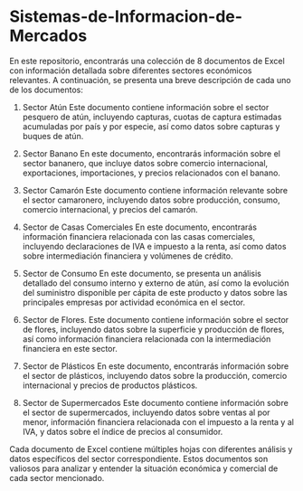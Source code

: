 # Sistemas-de-Informacion-de-Mercados

En este repositorio, encontrarás una colección de 8 documentos de Excel con información detallada sobre diferentes sectores económicos relevantes. A continuación, se presenta una breve descripción de cada uno de los documentos:
1. Sector Atún
Este documento contiene información sobre el sector pesquero de atún, incluyendo capturas, cuotas de captura estimadas acumuladas por país y por especie, así como datos sobre capturas y buques de atún.

2. Sector Banano
En este documento, encontrarás información sobre el sector bananero, que incluye datos sobre comercio internacional, exportaciones, importaciones, y precios relacionados con el banano.

3. Sector Camarón
Este documento contiene información relevante sobre el sector camaronero, incluyendo datos sobre producción, consumo, comercio internacional, y precios del camarón.

4. Sector de Casas Comerciales
En este documento, encontrarás información financiera relacionada con las casas comerciales, incluyendo declaraciones de IVA e impuesto a la renta, así como datos sobre intermediación financiera y volúmenes de crédito.

5. Sector de Consumo
En este documento, se presenta un análisis detallado del consumo interno y externo de atún, así como la evolución del suministro disponible per cápita de este producto y datos sobre las principales empresas por actividad económica en el sector.

6. Sector de Flores.
Este documento contiene información sobre el sector de flores, incluyendo datos sobre la superficie y producción de flores, así como información financiera relacionada con la intermediación financiera en este sector.

7. Sector de Plásticos
En este documento, encontrarás información sobre el sector de plásticos, incluyendo datos sobre la producción, comercio internacional y precios de productos plásticos.

8. Sector de Supermercados
Este documento contiene información sobre el sector de supermercados, incluyendo datos sobre ventas al por menor, información financiera relacionada con el impuesto a la renta y al IVA, y datos sobre el índice de precios al consumidor.

Cada documento de Excel contiene múltiples hojas con diferentes análisis y datos específicos del sector correspondiente. Estos documentos son valiosos para analizar y entender la situación económica y comercial de cada sector mencionado.

